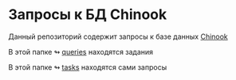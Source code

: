 # Запросы к БД Chinook
Данный репозиторий содержит запросы к базе данных [Chinook](https://github.com/lerocha/chinook-database)

В этой папке  ↬ [queries](/queries) находятся задания

В этой папке   ↬ [tasks](/tasks) находятся сами запросы